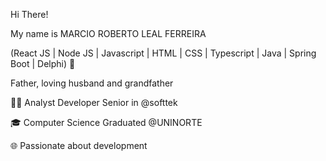 Hi There!

My name is MARCIO ROBERTO LEAL FERREIRA

(React JS | Node JS | Javascript | HTML | CSS | Typescript | Java | Spring Boot | Delphi) 🚀

Father, loving husband and grandfather

👩‍💻 Analyst Developer Senior in @softtek

🎓 Computer Science Graduated @UNINORTE

🌐 Passionate about development
